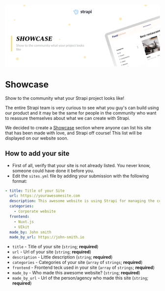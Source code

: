 ![Showcase](/assets/banner-showcase.png)

# Showcase

Show to the community what your Strapi project looks like!

The entire Strapi team is very curious to see what you guy's can build using our product and it may be the same for people in the community who want to reassure themselves about what we can create with Strapi.

We decided to create a [Showcase](https://github.com/strapi/community-content/tree/master/showcase) section where anyone can list his site that has been made with love, and Strapi off course! This list will be displayed on our website soon.

## How to add your site

  - First of all, verify that your site is not already listed. You never know, someone could have done it before you.
  - Edit the `sites.yml` file by adding your submission with the following format:

```yaml
- title: Title of your Site
  url: https://yourawesomesite.com
  description: This awesome website is using Strapi for managing the content of my Nuxt.js application
  categories:
    - Corporate website
  frontend:
    - Nuxt.js
    - UIkit
  made_by: John smith
  made_by_url: https://john-smith.io
```

- `title` - Title of your site (`string`; **required**)
- `url` - Url of your site (`string`; **required**)
- `description` - Little description (`string`; **required**)
- `categories` - Categories of your site (`array` of `strings`; **required**)
- `frontend` - Frontend teck used in your site (`array` of `strings`; **required**)
- `made_by` - Who made this awesome website? (`string`; **required**)
- `made_by_url` - Url of the person/agency who made this site (`string`; **required**)
